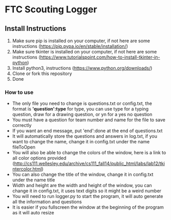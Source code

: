 # FTC Scouting Logger

## Install Instructions

1. Make sure pip is installed on your computer, if not here are some
   instructions (https://pip.pypa.io/en/stable/installation/)
2. Make sure tkinter is installed on your computer, if not here are some
   instructions (https://www.tutorialspoint.com/how-to-install-tkinter-in-python)
3. Install python3, instructions (https://www.python.org/downloads/)
4. Clone or fork this repository
5. Done

### How to use

- The only file you need to change is questions.txt or config.txt, the format is **'question':type** for type, you can use type for a
  typing question, draw for a drawing question, or yn for a yes no question
- You must have a question for team number and name for the file to save correctly
- If you want an end message, put 'end':done at the end of questions.txt
- It will automatically store the questions and answers in log.txt, if you want to change the name, change it in
  config.txt under the name fileToOpen
- You will also be able to change the colors of the window, here is a link to all color options provided (http://cs111.wellesley.edu/archive/cs111_fall14/public_html/labs/lab12/tkintercolor.html)
- You can also change the title of the window, change it in config.txt under the name title
- Width and height are the width and height of the window, you can change it in config.txt, it uses text digits so it might be a weird number
- You will need to run logger.py to start the program, it will auto generate all the information and questions
- It is easier if you fullscreen the window at the beginning of the program as it will auto resize